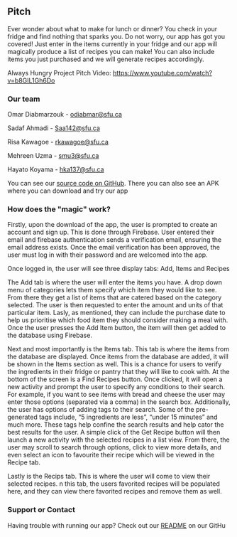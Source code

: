 ## Pitch

Ever wonder about what to make for lunch or dinner? You check in your fridge and find nothing that sparks you. Do not worry, our app has got you covered! Just enter in the items currently in your fridge and our app will magically produce a list of recipes you can make! You can also include items you just purchased and we will generate recipes accordingly. 

Always Hungry Project Pitch Video: https://www.youtube.com/watch?v=b8GIL1Gh6Do 


### Our team

Omar Diabmarzouk - odiabmar@sfu.ca

Sadaf Ahmadi - Saa142@sfu.ca 

Risa Kawagoe - rkawagoe@sfu.ca 

Mehreen Uzma - smu3@sfu.ca 

Hayato Koyama - hka137@sfu.ca


You can see our [source code on GitHub](https://github.com/diabmarzouk/AlwaysHungry).
There you can also see an APK where you can download and try our app

### How does the "magic" work?

Firstly, upon the download of the app, the user is prompted to create an account and sign up. This is done through Firebase. User entered their email and firebase authentication sends a verification email, ensuring the email address exists. Once the email verification has been approved, the user must log in with their password and are welcomed into the app. 

Once logged in, the user will see three display tabs: Add, Items and Recipes

The Add tab is where the user will enter the items you have. A drop down menu of categories lets them specify which item they would like to see. From there they get a list of items that are catered based on the category selected. The user is then requested to enter the amount and units of that particular item. Lasly, as mentioned, they can include the purchase date to help us prioritise which food item they should consider making a meal with. Once the user presses the Add Item button, the item will then get added to the database using Firebase.  

Next and most importantly is the Items tab. This tab is where the items from the database are displayed. Once items from the database are added, it will be shown in the Items section as well. This is a chance for users to verify the ingredients in their fridge or pantry that they will like to cook with. At the bottom of the screen is a Find Recipes button. Once clicked, it will open a new activity and prompt the user to specify any conditions to their search. For example, if you want to see items with bread and cheese the user may enter those options (separated via a comma) in the search box. Additionally, the user has options of adding tags to their search. Some of the pre-generated tags include, “5 ingredients are less”, “under 15 minutes” and much more. These tags help confine the search results and help cator the best results for the user. A simple click of the Get Recipe button will then launch a new activity with the selected recipes in a list view. From there, the user may scroll to search through options, click to view more details, and even select an icon to favourite their recipe which will be viewed in the Recipe tab. 

Lastly is the Recips tab. This is where the user will come to view their selected recipes. n this tab, the users favorited recipes will be populated here, and they can view there favorited recipes and remove them as well. 


### Support or Contact
Having trouble with running our app? Check out our [README](https://github.com/diabmarzouk/AlwaysHungry) on our GitHu
